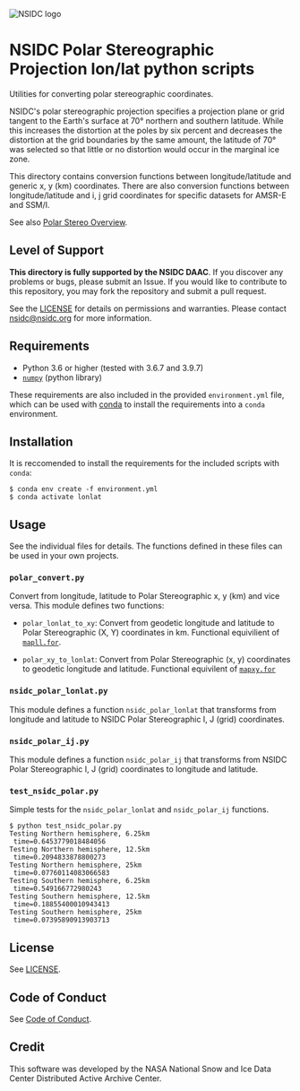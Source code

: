 ![NSIDC logo](../images/NSIDC_DAAC_2018_smv2.jpg)

# NSIDC Polar Stereographic Projection lon/lat python scripts

Utilities for converting polar stereographic coordinates.

NSIDC's polar stereographic projection specifies a projection plane or grid
tangent to the Earth's surface at 70° northern and southern latitude. While this
increases the distortion at the poles by six percent and decreases the
distortion at the grid boundaries by the same amount, the latitude of 70° was
selected so that little or no distortion would occur in the marginal ice zone.

This directory contains conversion functions between longitude/latitude and generic x,
y (km) coordinates. There are also conversion functions between
longitude/latitude and i, j grid coordinates for specific datasets for AMSR-E
and SSM/I.

See also [Polar Stereo Overview](https://nsidc.org/data/polar-stereo).

## Level of Support

<b>This directory is fully supported by the NSIDC DAAC</b>. If you discover any problems or
bugs, please submit an Issue. If you would like to contribute to this
repository, you may fork the repository and submit a pull request.

See the [LICENSE](../LICENSE) for details on permissions and warranties. Please
contact nsidc@nsidc.org for more information.

## Requirements

* Python 3.6 or higher (tested with 3.6.7 and 3.9.7)
* [`numpy`](https://numpy.org/) (python library)

These requirements are also included in the provided `environment.yml` file,
which can be used with [conda](https://docs.conda.io/en/latest/) to install the
requirements into a `conda` environment.


## Installation

It is reccomended to install the requirements for the included scripts with `conda`:

```
$ conda env create -f environment.yml
$ conda activate lonlat
```

## Usage

See the individual files for details.  The functions defined in these files can
be used in your own projects.

### `polar_convert.py`

Convert from longitude, latitude to Polar Stereographic x, y (km) and vice
versa. This module defines two functions:

* `polar_lonlat_to_xy`: Convert from geodetic longitude and latitude to Polar
    Stereographic (X, Y) coordinates in km. Functional equivilient of
    [`mapll.for`](../locate/mapll.for).

* `polar_xy_to_lonlat`: Convert from Polar Stereographic (x, y) coordinates to
    geodetic longitude and latitude. Functional equivilent of
    [`mapxy.for`](../locate/mapxy.for)

### `nsidc_polar_lonlat.py`

This module defines a function `nsidc_polar_lonlat` that transforms from
longitude and latitude to NSIDC Polar Stereographic I, J (grid) coordinates.

### `nsidc_polar_ij.py`

This module defines a function `nsidc_polar_ij` that transforms from NSIDC Polar
Stereographic I, J (grid) coordinates to longitude and latitude.

### `test_nsidc_polar.py`

Simple tests for the `nsidc_polar_lonlat` and `nsidc_polar_ij` functions.

```
$ python test_nsidc_polar.py
Testing Northern hemisphere, 6.25km
 time=0.6453779018484056
Testing Northern hemisphere, 12.5km
 time=0.2094833878800273
Testing Northern hemisphere, 25km
 time=0.07760114083066583
Testing Southern hemisphere, 6.25km
 time=0.549166772980243
Testing Southern hemisphere, 12.5km
 time=0.18855400010943413
Testing Southern hemisphere, 25km
 time=0.07395890913903713
```


## License

See [LICENSE](../LICENSE).


## Code of Conduct

See [Code of Conduct](../CODE_OF_CONDUCT.md).


## Credit

This software was developed by the NASA National Snow and Ice Data Center
Distributed Active Archive Center.
